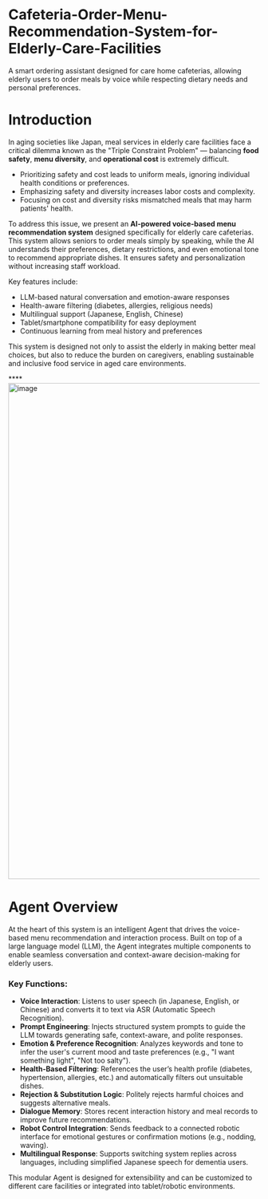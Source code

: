 # Cafeteria-Order-Menu-Recommendation-System-for-Elderly-Care-Facilities
A smart ordering assistant designed for care home cafeterias, allowing elderly users to order meals by voice while respecting dietary needs and personal preferences.


# Introduction
In aging societies like Japan, meal services in elderly care facilities face a critical dilemma known as the "Triple Constraint Problem" — balancing **food safety**, **menu diversity**, and **operational cost** is extremely difficult. 

- Prioritizing safety and cost leads to uniform meals, ignoring individual health conditions or preferences.
- Emphasizing safety and diversity increases labor costs and complexity.
- Focusing on cost and diversity risks mismatched meals that may harm patients' health.

To address this issue, we present an **AI-powered voice-based menu recommendation system** designed specifically for elderly care cafeterias. This system allows seniors to order meals simply by speaking, while the AI understands their preferences, dietary restrictions, and even emotional tone to recommend appropriate dishes. It ensures safety and personalization without increasing staff workload.

Key features include:
- LLM-based natural conversation and emotion-aware responses
- Health-aware filtering (diabetes, allergies, religious needs)
- Multilingual support (Japanese, English, Chinese)
- Tablet/smartphone compatibility for easy deployment
- Continuous learning from meal history and preferences

This system is designed not only to assist the elderly in making better meal choices, but also to reduce the burden on caregivers, enabling sustainable and inclusive food service in aged care environments.


****<img width="1742" height="995" alt="image" src="https://github.com/user-attachments/assets/f8df8a6c-6cbb-4e62-ae93-2a1a56be2fcc" />


# Agent Overview

At the heart of this system is an intelligent Agent that drives the voice-based menu recommendation and interaction process. Built on top of a large language model (LLM), the Agent integrates multiple components to enable seamless conversation and context-aware decision-making for elderly users.

### Key Functions:

- **Voice Interaction**: Listens to user speech (in Japanese, English, or Chinese) and converts it to text via ASR (Automatic Speech Recognition).
- **Prompt Engineering**: Injects structured system prompts to guide the LLM towards generating safe, context-aware, and polite responses.
- **Emotion & Preference Recognition**: Analyzes keywords and tone to infer the user's current mood and taste preferences (e.g., "I want something light", "Not too salty").
- **Health-Based Filtering**: References the user’s health profile (diabetes, hypertension, allergies, etc.) and automatically filters out unsuitable dishes.
- **Rejection & Substitution Logic**: Politely rejects harmful choices and suggests alternative meals.
- **Dialogue Memory**: Stores recent interaction history and meal records to improve future recommendations.
- **Robot Control Integration**: Sends feedback to a connected robotic interface for emotional gestures or confirmation motions (e.g., nodding, waving).
- **Multilingual Response**: Supports switching system replies across languages, including simplified Japanese speech for dementia users.

This modular Agent is designed for extensibility and can be customized to different care facilities or integrated into tablet/robotic environments.







